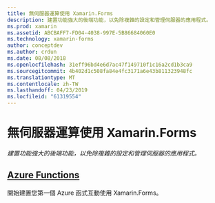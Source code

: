 ```yaml
---
title: 無伺服器運算使用 Xamarin.Forms
description: 建置功能強大的後端功能，以免除複雜的設定和管理伺服器的應用程式。
ms.prod: xamarin
ms.assetid: ABCBAFF7-FD04-4038-997E-5B86684060E0
ms.technology: xamarin-forms
author: conceptdev
ms.author: crdun
ms.date: 08/08/2018
ms.openlocfilehash: 31eff96bd4e6d7ac47f149710f1c16a2cd1b3ca9
ms.sourcegitcommit: 4b402d1c508fa84e4fc3171a6e43b811323948fc
ms.translationtype: MT
ms.contentlocale: zh-TW
ms.lasthandoff: 04/23/2019
ms.locfileid: "61319554"
---
```

# <a name="serverless-computing-with-xamarinforms"></a>無伺服器運算使用 Xamarin.Forms

_建置功能強大的後端功能，以免除複雜的設定和管理伺服器的應用程式。_

## <a name="azure-functionsazure-functionsmd"></a>[Azure Functions](azure-functions.md)

開始建置您第一個 Azure 函式互動使用 Xamarin.Forms。

